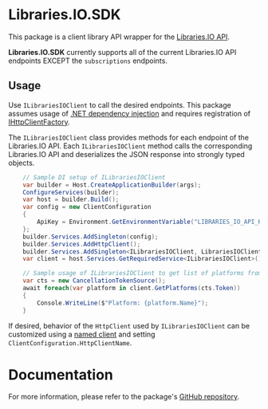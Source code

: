 # Libraries.IO.SDK

This package is a client library API wrapper for the [Libraries.IO API](https://libraries.io/api).

**Libraries.IO.SDK** currently supports all of the current Libraries.IO API endpoints EXCEPT the `subscriptions` endpoints.

## Usage

Use `ILibrariesIOClient` to call the desired endpoints. This package assumes usage of [.NET dependency injection](https://learn.microsoft.com/en-us/dotnet/core/extensions/dependency-injection)
and requires registration of [IHttpClientFactory](https://learn.microsoft.com/en-us/dotnet/core/extensions/httpclient-factory).

The `ILibrariesIOClient` class provides methods for each endpoint of the Libraries.IO API.
Each `ILibrariesIOClient` method calls the corresponding Libraries.IO API and deserializes the JSON response into strongly typed objects.

```csharp
    // Sample DI setup of ILibrariesIOClient
    var builder = Host.CreateApplicationBuilder(args);
    ConfigureServices(builder);
    var host = builder.Build();
    var config = new ClientConfiguration
    {
        ApiKey = Environment.GetEnvironmentVariable("LIBRARIES_IO_API_KEY") ?? string.Empty,
    };
    builder.Services.AddSingleton(config);
    builder.Services.AddHttpClient();
    builder.Services.AddSingleton<ILibrariesIOClient, LibrariesIOClient>();
    var client = host.Services.GetRequiredService<ILibrariesIOClient>();

    // Sample usage of ILibrariesIOClient to get list of platforms from LibrariesIO
    var cts = new CancellationTokenSource();
    await foreach(var platform in client.GetPlatforms(cts.Token))
    {
        Console.WriteLine($"Platform: {platform.Name}");
    }
```

If desired, behavior of the `HttpClient` used by `ILibrariesIOClient` can be customized
using a [named client](https://learn.microsoft.com/en-us/dotnet/core/extensions/httpclient-factory#named-clients) and setting `ClientConfiguration.HttpClientName`.

# Documentation

For more information, please refer to the package's [GitHub repository](https://github.com/DanFiedler/Libraries.IO.SDK).